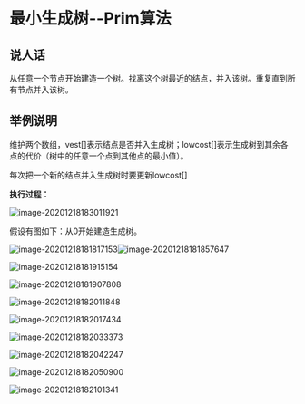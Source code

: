 # 最小生成树--Prim算法

## 说人话

从任意一个节点开始建造一个树。找离这个树最近的结点，并入该树。重复直到所有节点并入该树。

## 举例说明

维护两个数组，vest[]表示结点是否并入生成树；lowcost[]表示生成树到其余各点的代价（树中的任意一个点到其他点的最小值）。

每次把一个新的结点并入生成树时要更新lowcost[]

**执行过程：**

![image-20201218183011921](https://gitee.com/mw515031/image/raw/master/image/image-20201218183011921.png)

假设有图如下：从0开始建造生成树。

![image-20201218181817153](https://gitee.com/mw515031/image/raw/master/image/image-20201218181817153-20210907102836163.png)![image-20201218181857647](https://gitee.com/mw515031/image/raw/master/image/image-20201218181857647.png)

![image-20201218181915154](https://gitee.com/mw515031/image/raw/master/image/image-20201218181915154.png)

![image-20201218181907808](https://gitee.com/mw515031/image/raw/master/image/image-20201218181907808.png)

![image-20201218182011848](https://gitee.com/mw515031/image/raw/master/image/image-20201218182011848.png)

![image-20201218182017434](https://gitee.com/mw515031/image/raw/master/image/image-20201218182017434.png)

![image-20201218182033373](https://gitee.com/mw515031/image/raw/master/image/image-20201218182033373.png)

![image-20201218182042247](https://gitee.com/mw515031/image/raw/master/image/image-20201218182042247.png)

![image-20201218182050900](https://gitee.com/mw515031/image/raw/master/image/image-20201218182050900.png)

![image-20201218182101341](https://gitee.com/mw515031/image/raw/master/image/image-20201218182101341.png)